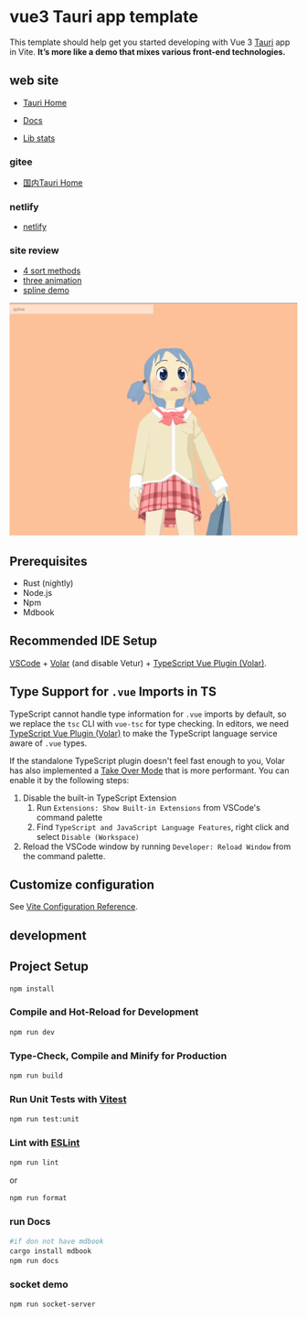 # vue3 Tauri app template

This template should help get you started developing with Vue 3 [Tauri](http://tauri.app/) app in Vite.
**It’s more like a demo that mixes various front-end technologies.**
## web site

- [Tauri Home](https://ajn404.github.io/vue3_tauri_fun/)

- [Docs](https://ajn404.github.io/vue3_tauri_fun/book)

- [Lib stats](https://ajn404.github.io/vue3_tauri_fun/stats)

### gitee 

- [国内Tauri Home](https://ajn404.gitee.io/vue3_tauri_fun/)
### netlify

- [netlify](https://taurifun.netlify.app/)

### site review

- [4 sort methods](https://ajn404.github.io/vue3_tauri_fun/#/fun/p5/algorithm/mixSort)
- [three animation](https://ajn404.github.io/vue3_tauri_fun/#/three/practice/animationWorld)
- [spline demo](https://ajn404.github.io/vue3_tauri_fun/#/three/spline)

![spline](./public/imgs/page/spline.png)
## Prerequisites

- Rust (nightly)
- Node.js
- Npm
- Mdbook

## Recommended IDE Setup

[VSCode](https://code.visualstudio.com/) + [Volar](https://marketplace.visualstudio.com/items?itemName=Vue.volar) (and disable Vetur) + [TypeScript Vue Plugin (Volar)](https://marketplace.visualstudio.com/items?itemName=Vue.vscode-typescript-vue-plugin).

## Type Support for `.vue` Imports in TS

TypeScript cannot handle type information for `.vue` imports by default, so we replace the `tsc` CLI with `vue-tsc` for type checking. In editors, we need [TypeScript Vue Plugin (Volar)](https://marketplace.visualstudio.com/items?itemName=Vue.vscode-typescript-vue-plugin) to make the TypeScript language service aware of `.vue` types.

If the standalone TypeScript plugin doesn't feel fast enough to you, Volar has also implemented a [Take Over Mode](https://github.com/johnsoncodehk/volar/discussions/471#discussioncomment-1361669) that is more performant. You can enable it by the following steps:

1. Disable the built-in TypeScript Extension
    1) Run `Extensions: Show Built-in Extensions` from VSCode's command palette
    2) Find `TypeScript and JavaScript Language Features`, right click and select `Disable (Workspace)`
2. Reload the VSCode window by running `Developer: Reload Window` from the command palette.

## Customize configuration

See [Vite Configuration Reference](https://vitejs.dev/config/).


## development

## Project Setup

```sh
npm install
```

### Compile and Hot-Reload for Development

```sh
npm run dev
```

### Type-Check, Compile and Minify for Production

```sh
npm run build
```

### Run Unit Tests with [Vitest](https://vitest.dev/)

```sh
npm run test:unit
```


### Lint with [ESLint](https://eslint.org/)

```sh
npm run lint
```

or 

```sh
npm run format
```


### run Docs

```sh
#if don not have mdbook
cargo install mdbook
npm run docs
```


### socket demo
```sh
npm run socket-server
```
